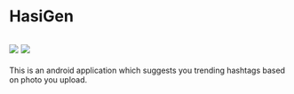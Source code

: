 # HasiGen
![](https://img.shields.io/badge/Dart-Flutter-blue.svg?style=for-the-badge&logo=flutter)
![](https://img.shields.io/badge/Python-3-green.svg?style=for-the-badge&logo=python)
----
This is an android application which suggests you trending hashtags based on photo you upload.
